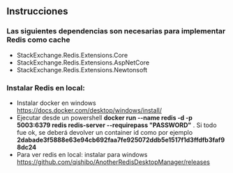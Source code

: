 ## Instrucciones

### Las siguientes dependencias son necesarias para implementar Redis como cache

- StackExchange.Redis.Extensions.Core
- StackExchange.Redis.Extensions.AspNetCore
- StackExchange.Redis.Extensions.Newtonsoft

### Instalar Redis en local:

- Instalar docker en windows https://docs.docker.com/desktop/windows/install/
- Ejecutar desde un powershell **docker run --name redis -d -p 5003:6379 redis redis-server --requirepass "PASSWORD"** . Si todo fue ok, se deberá devolver un container id como   por ejemplo **2dabade3f5888e63e94cb692faa7fe925072ddb5e1517f1d3ffdfb3faf98dc24**  
- Para ver redis en local: instalar para windows https://github.com/qishibo/AnotherRedisDesktopManager/releases
